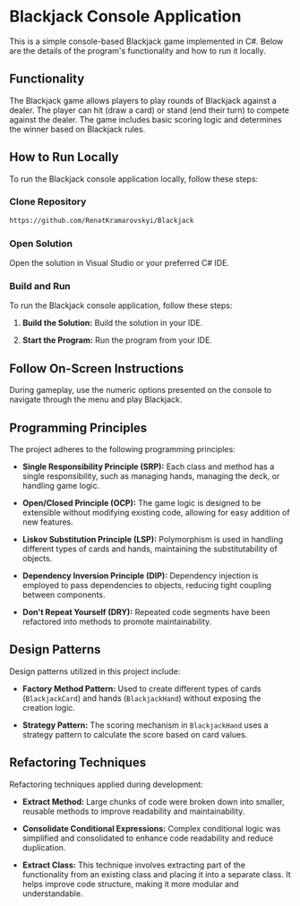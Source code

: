 # Blackjack Console Application

This is a simple console-based Blackjack game implemented in C#. Below are the details of the program's functionality and how to run it locally.

## Functionality

The Blackjack game allows players to play rounds of Blackjack against a dealer. The player can hit (draw a card) or stand (end their turn) to compete against the dealer. The game includes basic scoring logic and determines the winner based on Blackjack rules.

## How to Run Locally
To run the Blackjack console application locally, follow these steps:

### Clone Repository

```bash
https://github.com/RenatKramarovskyi/Blackjack
```

### Open Solution
Open the solution in Visual Studio or your preferred C# IDE.

### Build and Run

To run the Blackjack console application, follow these steps:

1. **Build the Solution:**
   Build the solution in your IDE.

2. **Start the Program:**
   Run the program from your IDE.

## Follow On-Screen Instructions

During gameplay, use the numeric options presented on the console to navigate through the menu and play Blackjack.

## Programming Principles

The project adheres to the following programming principles:

- **Single Responsibility Principle (SRP):**
  Each class and method has a single responsibility, such as managing hands, managing the deck, or handling game logic.

- **Open/Closed Principle (OCP):**
  The game logic is designed to be extensible without modifying existing code, allowing for easy addition of new features.

- **Liskov Substitution Principle (LSP):**
  Polymorphism is used in handling different types of cards and hands, maintaining the substitutability of objects.

- **Dependency Inversion Principle (DIP):**
  Dependency injection is employed to pass dependencies to objects, reducing tight coupling between components.

- **Don't Repeat Yourself (DRY):**
  Repeated code segments have been refactored into methods to promote maintainability.

## Design Patterns

Design patterns utilized in this project include:

- **Factory Method Pattern:**
  Used to create different types of cards (`BlackjackCard`) and hands (`BlackjackHand`) without exposing the creation logic.

- **Strategy Pattern:**
  The scoring mechanism in `BlackjackHand` uses a strategy pattern to calculate the score based on card values.



## Refactoring Techniques

Refactoring techniques applied during development:

- **Extract Method:**
  Large chunks of code were broken down into smaller, reusable methods to improve readability and maintainability.

- **Consolidate Conditional Expressions:**
  Complex conditional logic was simplified and consolidated to enhance code readability and reduce duplication.
  
- **Extract Class:**
  This technique involves extracting part of the functionality from an existing class and placing it into a separate class. It helps improve code structure, making it more modular and understandable.

